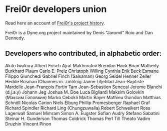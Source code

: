 # Frei0r developers union

Read here an account of [Frei0r's project history](https://medium.com/think-do-tank/frei0r-the-free-and-open-source-video-effect-preservation-project-604134dde8b3).

Frei0r is a Dyne.org project maintained by Denis "Jaromil" Roio and Dan Dennedy.

## Developers who contributed, in alphabetic order:

Akito Iwakura
Albert Frisch
Ajrat Makhmutov
Brendan Hack
Brian Matherly
Burkhard Plaum
Carlo E. Prelz
Christoph Willing
Cynthia
Erik Beck
Esmane
Filippo Giunchedi
Gabriel Finch (Salsaman)
Georg Seidel
Henner Zeller
Hedde Bosman
IOhannes m. zmölnig
Janne Liljeblad
Jean-Baptiste Mardelle
Jean-François Fortin Tam 
Jean-Sebastien Senecal
Jerome Blanchi (d.j.a.y)
Johann Jeg
Joshua M. Doe
Luca Bigliardi
Maksim Golovkin (Максим Головкин)
Marko Cebokli
Martin Bayer
Mathieu Guindon
Matthias Schnöll
Nicolas Carion
Niels Elburg
Phillip Promesberger
Raphael Graf
Richard Spindler
Richard Ling (Chungzuwalla)
Robert Schweikert
Ross Lagerwall
Samuel Mimram
Simon A. Eugster
Sofian Audry
Stefano Sabatini
Steinar H. Gunderson
Thomas Coldrick
Thomas Perl
Till Theato
Vadim Druzhin
Vincent Pinon
